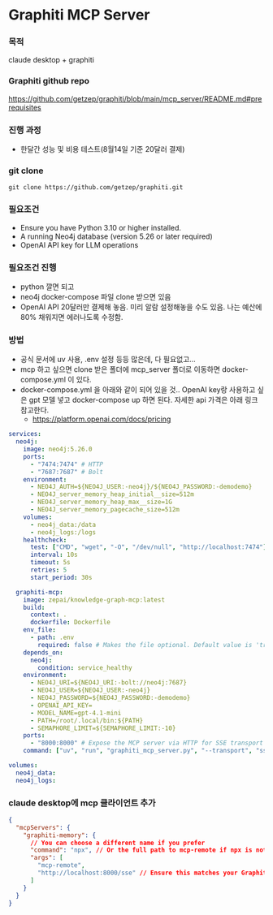 # Graphiti MCP Server

### 목적
claude desktop + graphiti

### Graphiti github repo
https://github.com/getzep/graphiti/blob/main/mcp_server/README.md#prerequisites

### 진행 과정
- 한달간 성능 및 비용 테스트(8월14일 기준 20달러 결제)

### git clone
`git clone https://github.com/getzep/graphiti.git`

### 필요조건
- Ensure you have Python 3.10 or higher installed.
- A running Neo4j database (version 5.26 or later required)
- OpenAI API key for LLM operations

### 필요조건 진행
- python 깔면 되고
- neo4j docker-compose 파일 clone 받으면 있음
- OpenAI API 20달러만 결제해 놓음. 미리 알람 설정해놓을 수도 있음. 나는 예산에 80% 채워지면 에러나도록 수정함.

### 방법
- 공식 문서에 uv 사용, .env 설정 등등 많은데, 다 필요없고...
- mcp 하고 싶으면 clone 받은 폴더에 mcp_server 폴더로 이동하면 docker-compose.yml 이 있다.
- docker-compose.yml 을 아래와 같이 되어 있을 것.. OpenAI key랑 사용하고 싶은 gpt 모델 넣고 docker-compose up 하면 된다. 자세한 api 가격은 아래 링크 참고한다.
  - https://platform.openai.com/docs/pricing

```yaml
services:
  neo4j:
    image: neo4j:5.26.0
    ports:
      - "7474:7474" # HTTP
      - "7687:7687" # Bolt
    environment:
      - NEO4J_AUTH=${NEO4J_USER:-neo4j}/${NEO4J_PASSWORD:-demodemo}
      - NEO4J_server_memory_heap_initial__size=512m
      - NEO4J_server_memory_heap_max__size=1G
      - NEO4J_server_memory_pagecache_size=512m
    volumes:
      - neo4j_data:/data
      - neo4j_logs:/logs
    healthcheck:
      test: ["CMD", "wget", "-O", "/dev/null", "http://localhost:7474"]
      interval: 10s
      timeout: 5s
      retries: 5
      start_period: 30s

  graphiti-mcp:
    image: zepai/knowledge-graph-mcp:latest
    build:
      context: .
      dockerfile: Dockerfile
    env_file:
      - path: .env
        required: false # Makes the file optional. Default value is 'true'
    depends_on:
      neo4j:
        condition: service_healthy
    environment:
      - NEO4J_URI=${NEO4J_URI:-bolt://neo4j:7687}
      - NEO4J_USER=${NEO4J_USER:-neo4j}
      - NEO4J_PASSWORD=${NEO4J_PASSWORD:-demodemo}
      - OPENAI_API_KEY=
      - MODEL_NAME=gpt-4.1-mini
      - PATH=/root/.local/bin:${PATH}
      - SEMAPHORE_LIMIT=${SEMAPHORE_LIMIT:-10}
    ports:
      - "8000:8000" # Expose the MCP server via HTTP for SSE transport
    command: ["uv", "run", "graphiti_mcp_server.py", "--transport", "sse"]

volumes:
  neo4j_data:
  neo4j_logs:
```

### claude desktop에 mcp 클라이언트 추가
```json
{
  "mcpServers": {
    "graphiti-memory": {
      // You can choose a different name if you prefer
      "command": "npx", // Or the full path to mcp-remote if npx is not in your PATH
      "args": [
        "mcp-remote",
        "http://localhost:8000/sse" // Ensure this matches your Graphiti server's SSE endpoint
      ]
    }
  }
}
```
